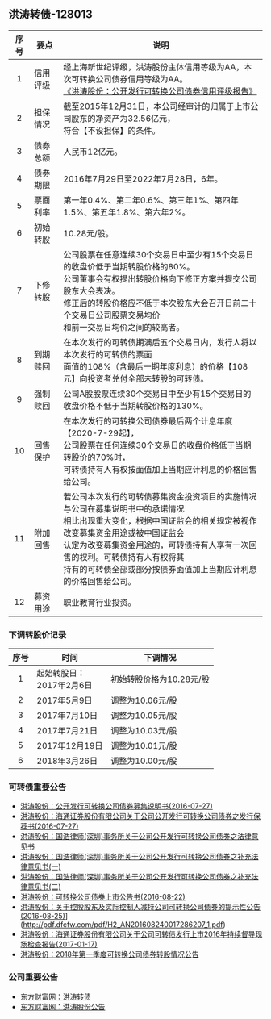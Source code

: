## 洪涛转债-128013

|序号|要点|说明|
|:--:|----|----|
|1|信用评级|经上海新世纪评级，洪涛股份主体信用等级为AA，本次可转换公司债券信用等级为AA。<br>[《洪涛股份：公开发行可转换公司债券信用评级报告》](http://pdf.dfcfw.com/pdf/H2_AN201607260016760779_1.pdf)|
|2|担保情况|截至2015年12月31日，本公司经审计的归属于上市公司股东的净资产为32.56亿元，<br>符合【不设担保】的条件。|
|3|债券总额|人民币12亿元。|
|4|债券期限|2016年7月29日至2022年7月28日，6年。|
|5|票面利率|第一年0.4%、第二年0.6%、第三年1%、第四年1.5%、第五年1.8%、第六年2%。|
|6|初始转股|10.28元/股。|
|7|下修转股|公司股票在任意连续30个交易日中至少有15个交易日的收盘价低于当期转股价格的80%。<br>公司董事会有权提出转股价格向下修正方案并提交公司股东大会表决。<br>修正后的转股价格应不低于本次股东大会召开日前二十个交易日公司股票交易均价<br>和前一交易日均价之间的较高者。|
|8|到期赎回|在本次发行的可转债期满后五个交易日内，发行人将以本次发行的可转债的票面<br>面值的108%（含最后一期年度利息）的价格【108元】向投资者兑付全部未转股的可转债。|
|9|强制赎回|公司A股股票连续30个交易日中至少有15个交易日的收盘价格不低于当期转股价格的130%。|
|10|回售保护|在本次发行的可转换公司债券最后两个计息年度【2020-7-29起】，<br>公司股票在任何连续30个交易日的收盘价格低于当期转股价的70%时，<br>可转债持有人有权按面值加上当期应计利息的价格回售给公司。|
|11|附加回售|若公司本次发行的可转债募集资金投资项目的实施情况与公司在募集说明书中的承诺情况<br>相比出现重大变化，根据中国证监会的相关规定被视作改变募集资金用途或被中国证监会<br>认定为改变募集资金用途的，可转债持有人享有一次回售的权利。可转债持有人有权将其<br>持有的可转债全部或部分按债券面值加上当期应计利息的价格回售给公司。|
|12|募资用途|职业教育行业投资。|

### 下调转股价记录
|序号|时间|下调情况|
|:--:|----|----|
|1|起始转股日：<br>2017年2月6日|初始转股价格为10.28元/股|
|2|2017年5月9日|调整为10.06元/股|
|3|2017年7月10日|调整为10.05元/股|
|4|2017年7月21日|调整为10.03元/股|
|5|2017年12月19日|调整为10.01元/股|
|6|2018年3月26日|调整为10.00元/股|

### 可转债重要公告
* [洪涛股份：公开发行可转换公司债券募集说明书(2016-07-27)](http://pdf.dfcfw.com/pdf/H2_AN201607260016760773_1.pdf)
* [洪涛股份：海通证券股份有限公司关于公司公开发行可转换公司债券之发行保荐书(2016-07-27)](http://pdf.dfcfw.com/pdf/H2_AN201607260016760776_1.pdf)
* [洪涛股份：国浩律师(深圳)事务所关于公司公开发行可转换公司债券之法律意见书](http://pdf.dfcfw.com/pdf/H2_AN201607260016760770_1.pdf)
* [洪涛股份：国浩律师(深圳)事务所关于公司公开发行可转换公司债券之补充法律意见书(一)](http://pdf.dfcfw.com/pdf/H2_AN201607260016760777_1.pdf)
* [洪涛股份：国浩律师(深圳)事务所关于公司公开发行可转换公司债券之补充法律意见书(二)](http://pdf.dfcfw.com/pdf/H2_AN201607260016760767_1.pdf)
* [洪涛股份：可转换公司债券上市公告书(2016-08-22)](http://pdf.dfcfw.com/pdf/H2_AN201608210017226429_1.pdf)
* [洪涛股份：关于控股股东及实际控制人减持公司可转换公司债券的提示性公告(2016-08-25)](2016-08-25)](http://pdf.dfcfw.com/pdf/H2_AN201608240017286207_1.pdf)
* [洪涛股份：海通证券股份有限公司关于公司可转债发行上市2016年持续督导现场检查报告(2017-01-17)](http://pdf.dfcfw.com/pdf/H2_AN201701160272065597_1.pdf)
* [洪涛股份：2018年第一季度可转换公司债券转股情况公告](http://pdf.dfcfw.com/pdf/H2_AN201804021115382259_1.pdf)

### 公司重要公告
* [东方财富网：洪涛转债](http://quote.eastmoney.com/bond/sz128013.html)
* [东方财富网：洪涛股份公告](http://data.eastmoney.com/notices/stock/002325.html)

